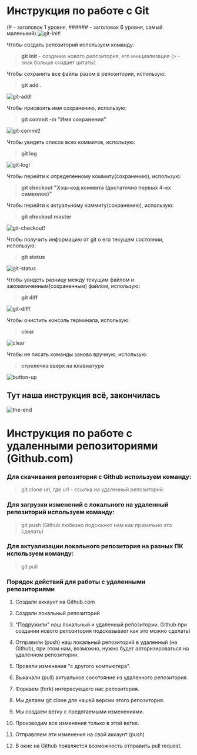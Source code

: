 # Инструкция по работе с Git
(# - заголовок 1 уровня, ###### - заголовок 6 уровня, самый маленький)
![git-init!](git-init.png)

Чтобы создать репозиторий используем команду:
> **git init** - создание нового репозитория, его инициализация
(> - знак больше создает цитаты)

Чтобы сохранить все файлы разом в репозитории, использую:
> **git add .**

![git-add!](git-add.jpg)

Чтобы присвоить имя сохранению, использую:
> **git commit -m "Имя сохранения"**

![git-commit!](git-commit.jpg)

Чтобы увидеть список всех коммитов, использую:
> **git log**

![git-log!](git-log.jpg)

Чтобы перейти к определенному коммиту(сохранению), использую:
> **git checkout "Хэш-код коммита (достаточно первых 4-ех символов)"**

Чтобы перейти к актуальному коммиту(сохранению), использую:
> **git checkout master**

![git-checkout!](git-checkout.jpg)

Чтобы получить информацию от git о его текущем состоянии, использую:
> **git status**

![git-status](git-status.jpg)

Чтобы увидеть разницу между текущим файлом и закоммиченным(сохраненным) файлом, использую:
> **git diff**

![git-diff!](git-diff.jpg)

Чтобы очистить консоль терминала, использую:
> **clear**

![clear](clear.jpg)

Чтобы не писать команды заново вручную, использую:
> **стрелочка вверх на клавиатуре**

![button-up](button-up.jpg)

## Тут наша инструкция всё, закончилась

![the-end](the-end.jpg)

# Инструкция по работе с удаленными репозиториями (Github.com)

### Для скачивания репозитория с Github используем команду:
> git clone url, где url - ссылка на удаленный репозиторий.

### Для загрузки изменений с локального на удаленный репозиторий используем команду:
> git push (Github любезно подскажет нам как правильно это сделать)

### Для актуализации локального репозитория на разных ПК используем команду:
> git pull

### Порядок действий для работы с удаленными репозиториями

1. Создали аккаунт на Github.com
2. Создали локальный репозиторий
3. "Подружили" наш локальный и удаленный репозитории. Github при создании нового репозитория подсказывает как это можно сделать)
4. Отправили (push) наш локальный репозиторий в удаленный (на Github), при этом нам, возможно, нужно будет авторизироваться на удаленном репозитории.
5. Провели изменения "с другого компьютера".
6. Выкачали (pull) актуальное сосотояние из удаленного репозитория.

1. Форкаем (fork) интересуещего нас репозитория.
2. Мы делаем git clone для нашей версии этого репозитория.
3. Мы создаем ветку с предлгаемыми изменениями.
4. Производим все изменения только в этой ветке.
5. Отправляем эти изменения на свой аккаунт (push)
6. В окне на Github появляется возможность отправить pull request.